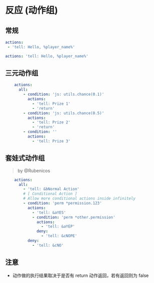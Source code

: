 # 反应 \(动作组\)

## 常规

```yaml
actions:
 - 'tell: Hello, %player_name%'
```

```yaml
actions: 'tell: Hello, %player_name%'
```

## 三元动作组

```yaml
    actions:
      all:
        - condition: 'js: utils.chance(0.1)'
          actions:
            - 'tell: Prize 1'
            - 'return'
        - condition: 'js: utils.chance(0.5)'
          actions:
            - 'tell: Prize 2'
            - 'return'
        - condition: ''
          actions:
            - 'tell: Prize 3'
```

## 套娃式动作组
> by @Rubenicos
```yaml
    actions:
      all:
        - 'tell: &bNormal Action'
        # [ Conditional Action ]
        # Allow more conditional actions inside infinitely
        - condition: 'perm *permission.123'
          actions:
            - 'tell: &aYES'
            - condition: 'perm *other.permission'
              actions:
                - 'tell: &aYEP'
              deny:
                - 'tell: &cNOPE'
          deny:
            - 'tell: &cNO'
```

## 注意

* 动作做的执行结果取决于是否有 return 动作返回，若有返回则为 false

